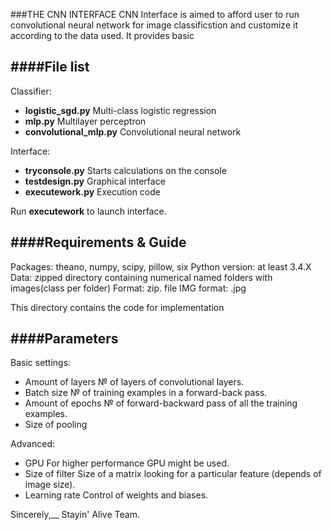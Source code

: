 ###THE CNN INTERFACE
CNN Interface is aimed to afford user to run convolutional neural network for image 
classificstion and customize it according to the data used. It provides basic

####File list
--------------------------------------------------------------------------------------------------------------------------
Classifier:
* **logistic_sgd.py**		Multi-class logistic regression
* **mlp.py**			Multilayer perceptron
* **convolutional_mlp.py**	Convolutional neural network

Interface:		
* **tryconsole.py**		Starts calculations on the console
* **testdesign.py** 	Graphical interface
* **executework.py**		Execution code

Run **executework** to launch interface.

####Requirements & Guide
--------------------------------------------------------------------------------------------------------------------------
Packages: theano, numpy, scipy, pillow, six
Python version: at least 3.4.X
Data: zipped directory containing numerical named folders with images(class per folder)
Format: zip. file
IMG format: .jpg


This directory contains the code for implementation



####Parameters
-------------------------------------------------------------------------------------------------------------------------
Basic settings:
* Amount of layers	№ of layers of convolutional layers.
* Batch size		№ of training examples in a forward-back pass.
* Amount of epochs	№ of forward-backward pass of all the training examples.
* Size of pooling		

Advanced:
* GPU			For higher performance GPU might be used.
* Size of filter		Size of a matrix looking for a particular feature (depends of image size).
* Learning rate		Control of weights and biases.


Sincerely,__
Stayin' Alive Team.
